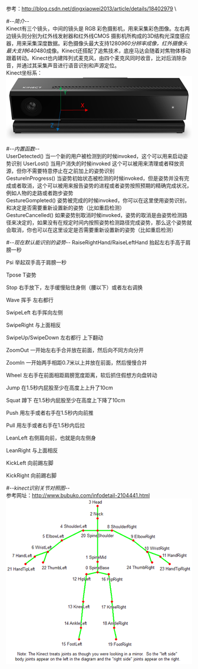 参考：http://blog.csdn.net/dingxiaowei2013/article/details/18402979 \

#-*-简介-*-\
    Kinect有三个镜头，中间的镜头是 RGB 彩色摄影机，用来采集彩色图像。左右两边镜头则分别为红外线发射器和红外线CMOS 摄影机所构成的3D结构光深度感应器，用来采集深度数据。彩色摄像头最大支持1280*960分辨率成像，红外摄像头最大支持640*480成像。Kinect还搭配了追焦技术，底座马达会随着对焦物体移动跟着转动。Kinect也内建阵列式麦克风，由四个麦克风同时收音，比对后消除杂音，并通过其采集声音进行语音识别和声源定位。 \
    Kinect坐标系：
![KinectCoordinate](https://github.com/Freecss123456/unity3D/blob/master/image/kinect2.0%E5%9D%90%E6%A0%87%E7%B3%BB.png)


#-*-内置函数-*-\
    UserDetected() 当一个新的用户被检测到的时候invoked，这个可以用来启动姿势识别 
    UserLost() 当用户消失的时候invoked 这个可以被用来清理或者释放资源，但你不需要特意停止在之前加上的姿势识别  \
    GestureInProgress() 当姿势初始状态被检测的时候invoked，但是姿势并没有完成或者取消，这个可以被用来报告姿势的进程或者姿势按照预期的精确完成状况，例如人物的走路或者跑步姿势  
    GestureGompleted() 姿势被完成的时候invoked，你可以在这里使用姿势识别，和决定是否需要重新设置新的姿势（比如重启检测）  
    GestureCancelled() 如果姿势别取消时候invoked，姿势的取消是由姿势检测路径来决定的，如果没有在规定时间内按照姿势检测路径完成姿势，那么这个姿势就会取消，你也可以在这里设定是否需要重新设置新的姿势（比如重启检测）  
    
#-*-现在默认能识别的姿势-*-
RaiseRightHand/RaiseLeftHand 抬起左右手高于肩膀一秒

Psi 举起双手高于肩膀一秒

Tpose T姿势

Stop 右手放下，左手缓慢贴住身侧（腰以下）或者左右调换

Wave 挥手 左右都行

SwipeLeft 右手挥向左侧

SwipeRight 与上面相反

SwipeUp/SwipeDown 左右都行 上下翻动

ZoomOut 一开始左右手合并放在前面，然后向不同方向分开

ZoomIn 一开始两手相距0.7米以上并放在前面，然后慢慢合并

Wheel 左右手在前面相距肩膀宽度距离，软后抓住假想方向盘转动

Jump 在1.5秒内屁股至少在高度上上升了10cm

Squat 蹲下 在1.5秒内屁股至少在高度上下降了10cm

Push 用左手或者右手在1.5秒内向前推

Pull 用左手或者右手在1.5秒内后拉

LeanLeft 右侧肩向前，也就是向左侧身

LeanRight 与上面相反

KickLeft 向前踢左脚

KickRight 向前踢右脚

#-*-kinect识别关节对照图-*-\
参考网址：http://www.bubuko.com/infodetail-2104441.html
![jointMap](https://github.com/Freecss123456/unity3D/blob/master/image/kinect_Joints.png)

